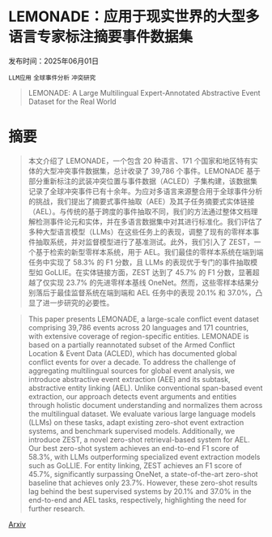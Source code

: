 # LEMONADE：应用于现实世界的大型多语言专家标注摘要事件数据集

发布时间：2025年06月01日

`LLM应用` `全球事件分析` `冲突研究`

> LEMONADE: A Large Multilingual Expert-Annotated Abstractive Event Dataset for the Real World

# 摘要

> 本文介绍了 LEMONADE，一个包含 20 种语言、171 个国家和地区特有实体的大型冲突事件数据集，总计收录了 39,786 个事件。LEMONADE 基于部分重新标注的武装冲突位置与事件数据（ACLED）子集构建，该数据集记录了全球冲突事件已有十余年。为应对多语言来源整合用于全球事件分析的挑战，我们提出了摘要式事件抽取（AEE）及其子任务摘要式实体链接（AEL）。与传统的基于跨度的事件抽取不同，我们的方法通过整体文档理解检测事件论元和实体，并在多语言数据集中对其进行标准化。我们评估了多种大型语言模型（LLMs）在这些任务上的表现，调整了现有的零样本事件抽取系统，并对监督模型进行了基准测试。此外，我们引入了 ZEST，一个基于检索的新型零样本系统，用于 AEL。我们最佳的零样本系统在端到端任务中实现了 58.3% 的 F1 分数，且 LLMs 的表现优于专门的事件抽取模型如 GoLLIE。在实体链接方面，ZEST 达到了 45.7% 的 F1 分数，显著超越了仅实现 23.7% 的先进零样本基线 OneNet。然而，这些零样本结果分别落后于最佳监督系统在端到端和 AEL 任务中的表现 20.1% 和 37.0%，凸显了进一步研究的必要性。

> This paper presents LEMONADE, a large-scale conflict event dataset comprising 39,786 events across 20 languages and 171 countries, with extensive coverage of region-specific entities. LEMONADE is based on a partially reannotated subset of the Armed Conflict Location & Event Data (ACLED), which has documented global conflict events for over a decade.
  To address the challenge of aggregating multilingual sources for global event analysis, we introduce abstractive event extraction (AEE) and its subtask, abstractive entity linking (AEL). Unlike conventional span-based event extraction, our approach detects event arguments and entities through holistic document understanding and normalizes them across the multilingual dataset. We evaluate various large language models (LLMs) on these tasks, adapt existing zero-shot event extraction systems, and benchmark supervised models. Additionally, we introduce ZEST, a novel zero-shot retrieval-based system for AEL.
  Our best zero-shot system achieves an end-to-end F1 score of 58.3%, with LLMs outperforming specialized event extraction models such as GoLLIE. For entity linking, ZEST achieves an F1 score of 45.7%, significantly surpassing OneNet, a state-of-the-art zero-shot baseline that achieves only 23.7%. However, these zero-shot results lag behind the best supervised systems by 20.1% and 37.0% in the end-to-end and AEL tasks, respectively, highlighting the need for further research.

[Arxiv](https://arxiv.org/abs/2506.00980)